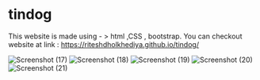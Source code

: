 # tindog
This website is made using - > html ,CSS , bootstrap.
You can checkout website at link : https://riteshdholkhediya.github.io/tindog/

![Screenshot (17)](https://user-images.githubusercontent.com/60638503/99886967-926f8300-2c66-11eb-95aa-276b78091c2b.png)
![Screenshot (18)](https://user-images.githubusercontent.com/60638503/99886983-a87d4380-2c66-11eb-8e65-bf63701a7b02.png)
![Screenshot (19)](https://user-images.githubusercontent.com/60638503/99886989-ae732480-2c66-11eb-8135-f4fd5c509609.png)
![Screenshot (20)](https://user-images.githubusercontent.com/60638503/99886990-b337d880-2c66-11eb-997b-911aafa96a90.png)
![Screenshot (21)](https://user-images.githubusercontent.com/60638503/99886995-b7fc8c80-2c66-11eb-97c6-669f14dd97a4.png)
